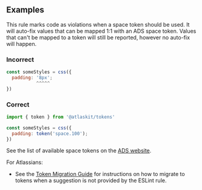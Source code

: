 ## Examples

This rule marks code as violations when a space token should be used. It will auto-fix values that
can be mapped 1:1 with an ADS space token. Values that can't be mapped to a token will still be
reported, however no auto-fix will happen.

### Incorrect

```jsx
const someStyles = css({
  padding: '8px';
           ^^^^^
})
```

### Correct

```jsx
import { token } from '@atlaskit/tokens'

const someStyles = css({
  padding: token('space.100');
})
```

See the list of available space tokens on the
[ADS website](https://atlassian.design/foundations/spacing#space-tokens).

For Atlassians:

- See the [Token Migration Guide](https://go.atlassian.com/space-token-migration) for instructions
  on how to migrate to tokens when a suggestion is not provided by the ESLint rule.
